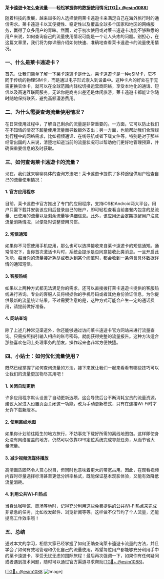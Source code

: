**莱卡遠遊卡怎么查流量——轻松掌握你的数据使用情况[[TG💪+ @esim1088](https://t.me/s/esim1088)]**

随着科技的发展，越来越多的人选择使用莱卡遠遊卡来满足自己在海外旅行时的通信需求。莱卡遠遊卡以其便捷性、稳定性以及覆盖全球多个国家和地区的网络服务，赢得了众多用户的青睐。然而，对于初次使用或对莱卡遠遊卡功能不够熟悉的用户来说，如何查询自己的流量使用情况可能是一个让人头疼的问题。别担心，在这篇文章里，我们将为你详细介绍如何快速、准确地查看莱卡遠遊卡的流量使用情况。

### 一、什么是莱卡遠遊卡？

首先，让我们简单了解一下莱卡遠遊卡是什么。莱卡遠遊卡是一种eSIM卡，它不同于传统的物理SIM卡，而是通过电子形式嵌入到设备中。这种卡片的好处在于无需更换实体卡，就可以在全球范围内轻松切换运营商网络，享受本地化的通话、短信以及高速互联网服务。无论你是商务出差还是休闲旅游，莱卡遠遊卡都能让你随时随地保持联系，避免高额漫游费用。

### 二、为什么需要查询流量使用情况？

在日常使用过程中，了解自己剩余的流量是非常重要的。一方面，它可以防止我们在不知情的情况下超量使用流量而导致额外支出；另一方面，也能帮助我们合理规划行程中的网络需求，比如视频通话、在线导航或者下载文件等。特别是对于那些经常出国的人来说，清楚地知道当前的流量状况可以帮助他们更好地管理预算，并确保重要信息的及时获取。

### 三、如何查询莱卡遠遊卡的流量？

现在，我们就来聊聊具体的查询方法吧！莱卡遠遊卡提供了多种途径供用户检查自己的流量使用情况：

#### 1. 官方应用程序

目前，莱卡遠遊卡官方推出了专门的应用程序，支持iOS和Android两大平台。用户只需下载并安装该应用后登录自己的账户，即可轻松查看当前套餐内包含的总流量、已使用的流量以及剩余流量等详细信息。此外，该应用还会定期提醒用户注意流量消耗情况，以便及时调整使用习惯。

#### 2. 短信通知

如果你不习惯使用手机应用，那么也可以选择接收来自莱卡遠遊卡的短信通知。通常情况下，当你首次激活卡片时，系统会提示是否同意接收此类消息。一旦开启此功能，每当你的流量接近耗尽或者达到某个阈值时，都会收到一条包含具体数据详情的通知短信。

#### 3. 客服热线

如果以上两种方式都无法满足你的需求，还可以直接拨打莱卡遠遊卡提供的客服热线进行咨询。专业的客服人员将根据你的手机号码或者其他身份验证信息，为你提供最新的流量统计结果。不过需要注意的是，这种方式可能会产生一定的通话费用，请提前做好准备。

#### 4. 网站查询

除了上述几种常见渠道外，你还能够通过访问莱卡遠遊卡官方网站来进行流量查询。只需按照指引输入相应的账号密码，就能获得完整的流量报告。这种方法适合那些喜欢在网上处理事务的朋友，操作起来也非常方便快捷。

### 四、小贴士：如何优化流量使用？

既然已经掌握了如何查询流量的方法，接下来就让我们一起来看看有哪些技巧可以让我们的流量更加物尽其用吧！

#### 1. 关闭自动更新

许多应用程序默认设置了自动更新选项，这会导致后台不断消耗宝贵的流量资源。建议大家进入设置页面关闭这一功能，改为手动更新模式，只有在连接Wi-Fi时才允许下载新版本。

#### 2. 使用离线地图

如果你计划前往陌生的地方旅行，不妨事先下载好所需的离线地图包。这样即使身处没有网络覆盖的地方，仍然可以依靠GPS定位系统完成导航任务，从而节省大量流量。

#### 3. 减少视频流媒体播放

高清画质固然令人赏心悦目，但同时也意味着更大的带宽占用。因此，在观看视频内容时尽量选择标清甚至更低分辨率格式，既能保证基本观影体验，又能有效降低流量消耗。

#### 4. 利用公共Wi-Fi热点

当身处咖啡馆、商场等地时，记得充分利用这些免费提供的公共Wi-Fi热点来完成非紧急的任务，比如收发邮件、浏览新闻等等。这样做不仅节约了个人流量，还能提高工作效率哦！

### 五、总结

通过本文的学习，相信大家已经掌握了如何正确查询莱卡遠遊卡流量的方法，并且学会了如何有效地管理和优化自己的流量使用。希望每位用户都能够充分利用手中的莱卡遠遊卡，享受无忧无虑的国际旅程！最后再次强调一下，如果你有任何疑问或者遇到技术问题，随时可以通过官方渠道寻求帮助[[TG💪+ @esim1088](https://t.me/s/esim1088)]。

[[TG💪+ @esim1088](https://t.me/s/esim1088) ![Image](https://i.postimg.cc/4NQfJmqS/Snipaste-2025-05-13-00-14-12.png)]